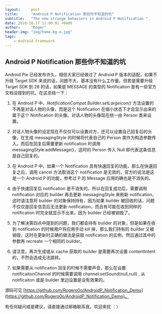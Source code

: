```yaml
---
layout:     post
title:      "Android P Notification 那些你不知道的坑"
subtitle:   "The new strange behaviors in Android P Notification "
date: 2018-10-17 12:00:01 +0800
author:     "Roger"
header-img: "img/home-bg-o.jpg"
tags:
    - Android Framework
---
```

Android P Notification 那些你不知道的坑
---

Android Pie 已经发布许久，相信大家已经做过了 Android P 版本的适配，如果不升级 Target SDK 来说的话，问题不大，基本没有什么工作量。但若是需要升级 Target SDK 到 28 的话，如果是 MESSAGE 的类型的 Notification 是有一些官方文档没提到的坑，在这总结一下：

1. 在 Android P 中，*NotificationCompat.Builder.setLargeicon()* 方法设置的不再是对话人物的头像，而是这个 Notification 在缩小状态下才会显示出来的属于这个 Notification 的头像。对话人物的头像现在统一由 Person 类来设置。

2. 对话人物头像的设定现在不仅仅可以设置对方，还可以设置自己回复后的头像，在生成 messagingStyle 的时候将代表自己的 Person 类作为构造参数传入。而后在回复后需要更新 notification 时调用 messagingStyle.addMessage()，这时的 Person 传入 Null 即代表这条信息是自己回复的。

3. 在 Android P 中，如果一个 Notification 具有快速回复的功能，那么在快速回复之后，调用 cancel 方法取消这个 notification 是无效的，官方的说法是这是一个 Android P 的功能，参考过 P 的 Message 应用的确也是不消失的。

4. 由于快速回复后 notification 是不消失的，所以在回复成功后，需要调用 notification 对应的 builder 再去更新 messagingStyle 来刷新 notification， 这时请注意将 builder 的对象保持持有，因为如果 builder 被回收的话，问题不仅仅是回复信息后无法更新 notification，而且有可能在收到同样的 notification 时完全就显示不出来，因为 builder 已经被销毁了。

5. 为了解决第四点中提到的问题，我们都会持有 builder 的对象，但是如果在收到 notification 的时候用户将应用手动 kill 掉，那么我们持有的 builder 又被销毁，这时在更新时正确的做法是获取 notification 的实例，然后通过其中的参数再 recreate 一个相同的 builder。

6. 请注意，再次生成或从 cache 获取的 builder 是需要再次设置 contentIntent 的，不然会造成无法跳转。

7. 如果需要从 notificaiton 回复的时候不需要声音，那么在设置 notificaitonChannel 的时候需要调用 channel.setSound(null,null) , 从 notificaiton 或是 builder 里边设置是没有效果的。


源码可见 [https://github.com/Rogero0o/AndroidP_Notification_Demo](https://github.com/Rogero0o/AndroidP_Notification_Demo)。

有任何疑问或是建议，请直接通过邮箱联系我，欢迎来扰 ：）
